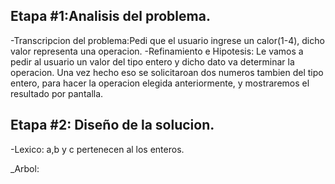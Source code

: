## Etapa #1:Analisis del problema.
 -Transcripcion del problema:Pedi que el usuario ingrese un calor(1-4), dicho valor representa una operacion.
 -Refinamiento e Hipotesis: Le vamos a pedir al usuario un valor del tipo entero y dicho dato va determinar la operacion. Una vez hecho eso se solicitaroan dos numeros tambien del tipo entero, para hacer la operacion elegida anteriormente, y mostraremos el resultado por pantalla.
 
## Etapa #2: Diseño de la solucion.
  -Lexico: a,b y c pertenecen al los enteros.
  
  _Arbol: 
  
